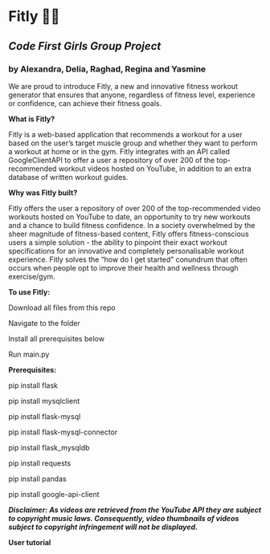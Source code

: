 # Fitly 🏃‍♀️
## ***Code First Girls Group Project***
### by Alexandra, Delia, Raghad, Regina and Yasmine


We are proud to introduce Fitly, a new and innovative fitness workout generator that ensures that anyone, regardless of fitness level, experience or confidence, can achieve their fitness goals. 

**What is Fitly?**

Fitly is a web-based application that recommends a workout for a user based on the user’s target muscle group and whether they want to perform a workout at home or in the gym. Fitly integrates with an API called GoogleClientAPI to offer a user a repository of over 200 of the top-recommended workout videos hosted on YouTube, in addition to an extra database of written workout guides. 

**Why was Fitly built?**

Fitly offers the user a repository of over 200 of the top-recommended video workouts hosted on YouTube to date, an opportunity to try new workouts and a chance to build fitness confidence. In a society overwhelmed by the sheer magnitude of fitness-based content, Fitly offers fitness-conscious users a simple solution - the ability to pinpoint their exact workout specifications for an innovative and completely personalisable workout experience.
Fitly solves the “how do I get started” conundrum that often occurs when people opt to improve their health and wellness through exercise/gym. 

**To use Fitly:**

Download all files from this repo

Navigate to the folder

Install all prerequisites below

Run main.py

**Prerequisites:**

pip install flask

pip install mysqlclient

pip install flask-mysql

pip install flask-mysql-connector

pip install flask_mysqldb

pip install requests

pip install pandas

pip install google-api-client


***Disclaimer: As videos are retrieved from the YouTube API they are subject to copyright music laws. Consequently, 
video thumbnails of videos subject to copyright infringement will not be displayed.***

**User tutorial**



